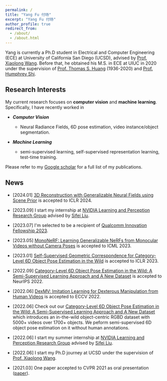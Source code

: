 ```yaml
---
permalink: /
title: "Yang Fu 付旸"
excerpt: "Yang Fu 付旸"
author_profile: true
redirect_from:
  - /about/
  - /about.html
---
```


Yang is currently a Ph.D student in Electrical and Computer Engineering (ECE) at University of California San Diego (UCSD), advised by [Prof. Xiaolong Wang](https://xiaolonw.github.io/). Before that, he obtained his M.S. in ECE at UIUC in 2020 under the supervision of [Prof. Thomas S. Huang](https://scholar.google.com/citations?user=rGF6-WkAAAAJ&hl=en&oi=ao) (1936-2020) and [Prof. Humphrey Shi](https://www.humphreyshi.com/).

## Research Interests

My current research focuses on **computer vision** and **machine learning**. Specifically, I have recently worked in

- _**Computer Vision**_

  - Neural Radiance Fields, 6D pose estimation, video instance/object segmentation.

- _**Machine Learning**_
  - semi-supervised learning, self-supervised representation learning, test-time training.

Please refer to my [Google scholar](https://scholar.google.com/citations?user=bioUtz4AAAAJ&hl=en) for a full list of my publications.

## News

- \[2024.01\] [3D Reconstruction with Generalizable Neural Fields using Scene Prior](https://oasisyang.github.io/neural-prior/) is accepted to ICLR 2024.

- \[2023.09\] I start my internship at [NVIDIA Learning and Perception Research Group](https://research.nvidia.com/labs/lpr/) advised by [Sifei Liu](https://research.nvidia.com/person/sifei-liu).

- \[2023.07\] I'm selected to be a recipient of [Qualcomm Innovation Fellowship 2023](https://www.qualcomm.com/research/university-relations/innovation-fellowship/2023-north-america).
- \[2023.05\] [MonoNeRF: Learning Generalizable NeRFs from Monocular Videos without Camera Poses](https://oasisyang.github.io/mononerf/) is accepted to ICML 2023.
- \[2023.01\] [Self-Supervised Geometric Correspondence for Category-Level 6D Object Pose Estimation in the Wild](https://kywind.github.io/self-pose) is accepted to ICLR 2023.
- \[2022.09\] [Category-Level 6D Object Pose Estimation in the Wild: A Semi-Supervised Learning Approach and A New Dataset](https://oasisyang.github.io/semi-pose/) is accepted to NeurIPS 2022.

- \[2022.06\] [DexMV: Imitation Learning for Dexterous Manipulation from Human Videos](https://yzqin.github.io/dexmv/) is accepted to ECCV 2022.

- \[2022.06\] Check out our [Category-Level 6D Object Pose Estimation in the Wild: A Semi-Supervised Learning Approach and A New Dataset](https://oasisyang.github.io/semi-pose/) which introduces an in-the-wild object-centric RGBD dataset with 5000+ videos over 1700+ objects. We peform semi-supervised 6D object pose estimation on it without human annotations.

- \[2022.06\] I start my summer internship at [NVIDIA Learning and Perception Research Group](https://research.nvidia.com/labs/lpr/) advised by [Sifei Liu](https://research.nvidia.com/person/sifei-liu).

<!-- - \[2022.06\] I'm co-organizing The 4th Large-scale Video Object Segmentation Challenge at CVPR 2022. The website is [here](https://youtube-vos.org/challenge/2022/). -->

- \[2022.06\] I start my Ph.D journey at UCSD under the supervision of [Prof. Xiaolong Wang](<(https://xiaolonw.github.io/)>).

- \[2021.03\] One paper accepted to CVPR 2021 as oral presentation ([paper](https://arxiv.org/pdf/2104.00287.pdf)).

<!-- * \[2021.02\] I'm co-organizing The 3rd Large-scale Video Object Segmentation Challenge at CVPR 2021. The website is [here](https://youtube-vos.org/challenge/2021/).

* \[2020.12\] One paper accepted to AAAI 2021.

*  \[2020.05\] I start my summer internship at Nvidia Research

*  \[2019.07\] One paper accepted to ICCV 2019 as oral presentation ([paper](https://openaccess.thecvf.com/content_ICCV_2019/papers/Fu_Self-Similarity_Grouping_A_Simple_Unsupervised_Cross_Domain_Adaptation_Approach_for_ICCV_2019_paper.pdf)).

*  \[2019.01\] Two papers accepted to AAAI 2019. -->
